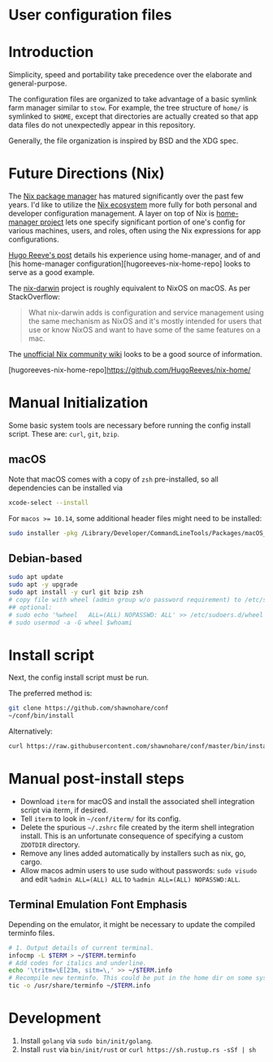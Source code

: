 # User configuration files

# Introduction

Simplicity, speed and portability take precedence over the elaborate and general-purpose.

The configuration files are organized to take advantage of a basic
symlink farm manager similar to `stow`. For example, the tree structure of
`home/` is symlinked to `$HOME`, except that directories are actually created
so that app data files do not unexpectedly appear in this repository.

Generally, the file organization is inspired by BSD and the XDG spec.

# Future Directions (Nix)

The [Nix package manager][nixos] has matured significantly over the
past few years. I'd like to utilize the [Nix ecosystem][nix-eco] more fully
for both personal and developer configuration management.
A layer on top of Nix is [home-manager project][home-manager]
lets one specify significant portion of
one's config for various machines, users, and roles, often using the Nix
expressions for app configurations.

[Hugo Reeve's post][hugoreeves-nix-home-post] details his experience using
home-manager, and of and
[his home-manager configuration][hugoreeves-nix-home-repo]
looks to serve as a good example.

The [nix-darwin][nix-darwin] project is roughly equivalent to NixOS on macOS.
As per StackOverflow:

> What nix-darwin adds is configuration and service management using the same
> mechanism as NixOS and it's mostly intended for users that use or know NixOS
> and want to have some of the same features on a mac.

The [unofficial Nix community wiki][nix-wiki] looks to be a good source of
information.


[nixos]: <https://nixos.org> "NixOS"
[nix-eco]: <https://nixos.wiki/wiki/Nix_Ecosystem>
[home-manager]: <https://github.com/nix-community/home-manager>
[nix-wiki]: <https://nixos.wiki>
[nix-darwin]: <https://github.com/LnL7/nix-darwin>
[hugoreeves-nix-home-post]: <https://hugoreeves.com/posts/2019/nix-home/>
[hugoreeves-nix-home-repo]<https://github.com/HugoReeves/nix-home/>


# Manual Initialization

Some basic system tools are necessary before running the config install script.
These are: `curl`, `git`, `bzip`.

## macOS

Note that macOS comes with a copy of `zsh` pre-installed, so all
dependencies can be installed via

```sh
xcode-select --install
```

For `macos >= 10.14`, some additional header files might need to be installed:
```sh
sudo installer -pkg /Library/Developer/CommandLineTools/Packages/macOS_SDK_headers_for_macOS_10.14.pkg -target /
```

## Debian-based

```bash
sudo apt update
sudo apt -y upgrade
sudo apt install -y curl git bzip zsh
# copy file with wheel (admin group w/o password requirement) to /etc/sudoers.d/wheel
## optional:
# sudo echo '%wheel   ALL=(ALL) NOPASSWD: ALL' >> /etc/sudoers.d/wheel
# sudo usermod -a -G wheel $whoami

```

# Install script

Next, the config install script must be run.

The preferred method is:

```bash
git clone https://github.com/shawnohare/conf
~/conf/bin/install
```

Alternatively:
```bash
curl https://raw.githubusercontent.com/shawnohare/conf/master/bin/install | bash
```

#  Manual post-install steps

- Download `iterm` for macOS and install the associated shell integration
  script via iterm, if desired.
- Tell `iterm` to look in `~/conf/iterm/` for its config.
- Delete the spurious `~/.zshrc` file created by the iterm shell integration
  install. This is an unfortunate consequence of specifying a custom
  `ZDOTDIR` directory.
- Remove any lines added automatically by installers such as nix, go, cargo.
- Allow macos admin users to use sudo without passwords: `sudo visudo` and
  edit `%admin ALL=(ALL) ALL` to `%admin ALL=(ALL) NOPASSWD:ALL`.

## Terminal Emulation Font Emphasis

Depending on the emulator, it might be necessary to update the compiled
terminfo files.

```bash
# 1. Output details of current terminal.
infocmp -L $TERM > ~/$TERM.terminfo
# Add codes for italics and underline.
echo '\tritm=\E[23m, sitm=\,' >> ~/$TERM.info
# Recompile new terminfo. This could be put in the home dir on some systems.
tic -o /usr/share/terminfo ~/$TERM.info

```


# Development

1. Install `golang` via `sudo bin/init/golang`.
1. Install `rust` via `bin/init/rust` or `curl https://sh.rustup.rs -sSf | sh`
